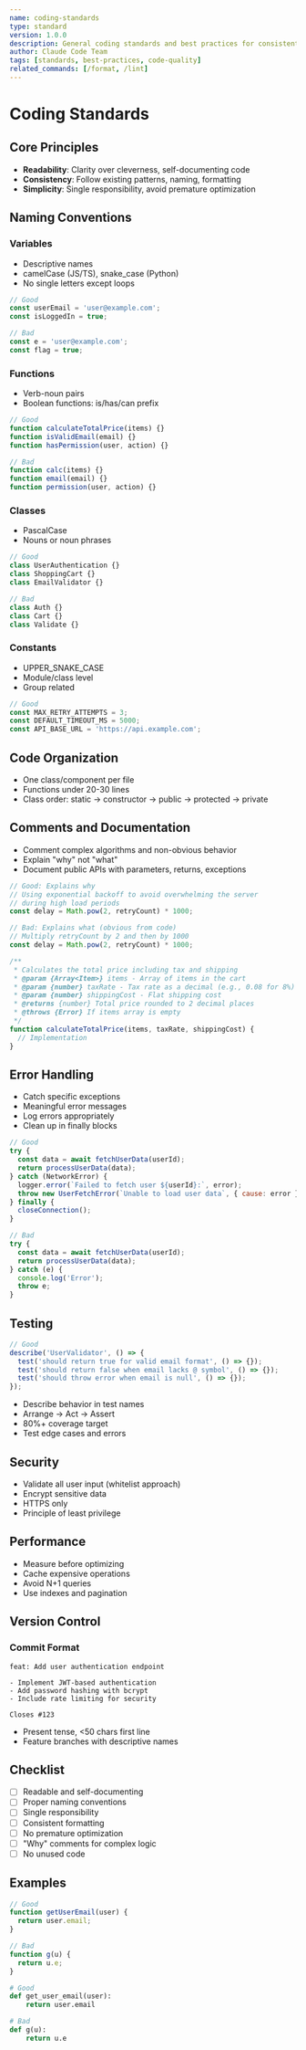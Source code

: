 ```yaml
---
name: coding-standards
type: standard
version: 1.0.0
description: General coding standards and best practices for consistent, maintainable code
author: Claude Code Team
tags: [standards, best-practices, code-quality]
related_commands: [/format, /lint]
---
```


# Coding Standards

## Core Principles
- **Readability**: Clarity over cleverness, self-documenting code
- **Consistency**: Follow existing patterns, naming, formatting
- **Simplicity**: Single responsibility, avoid premature optimization

## Naming Conventions

### Variables
- Descriptive names
- camelCase (JS/TS), snake_case (Python)
- No single letters except loops

```javascript
// Good
const userEmail = 'user@example.com';
const isLoggedIn = true;

// Bad
const e = 'user@example.com';
const flag = true;
```

### Functions
- Verb-noun pairs
- Boolean functions: is/has/can prefix

```javascript
// Good
function calculateTotalPrice(items) {}
function isValidEmail(email) {}
function hasPermission(user, action) {}

// Bad
function calc(items) {}
function email(email) {}
function permission(user, action) {}
```

### Classes
- PascalCase
- Nouns or noun phrases

```javascript
// Good
class UserAuthentication {}
class ShoppingCart {}
class EmailValidator {}

// Bad
class Auth {}
class Cart {}
class Validate {}
```

### Constants
- UPPER_SNAKE_CASE
- Module/class level
- Group related

```javascript
// Good
const MAX_RETRY_ATTEMPTS = 3;
const DEFAULT_TIMEOUT_MS = 5000;
const API_BASE_URL = 'https://api.example.com';
```

## Code Organization

- One class/component per file
- Functions under 20-30 lines
- Class order: static → constructor → public → protected → private

## Comments and Documentation

- Comment complex algorithms and non-obvious behavior
- Explain "why" not "what"
- Document public APIs with parameters, returns, exceptions
```javascript
// Good: Explains why
// Using exponential backoff to avoid overwhelming the server
// during high load periods
const delay = Math.pow(2, retryCount) * 1000;

// Bad: Explains what (obvious from code)
// Multiply retryCount by 2 and then by 1000
const delay = Math.pow(2, retryCount) * 1000;
```


```javascript
/**
 * Calculates the total price including tax and shipping
 * @param {Array<Item>} items - Array of items in the cart
 * @param {number} taxRate - Tax rate as a decimal (e.g., 0.08 for 8%)
 * @param {number} shippingCost - Flat shipping cost
 * @returns {number} Total price rounded to 2 decimal places
 * @throws {Error} If items array is empty
 */
function calculateTotalPrice(items, taxRate, shippingCost) {
  // Implementation
}
```

## Error Handling

- Catch specific exceptions
- Meaningful error messages
- Log errors appropriately
- Clean up in finally blocks

```javascript
// Good
try {
  const data = await fetchUserData(userId);
  return processUserData(data);
} catch (NetworkError) {
  logger.error(`Failed to fetch user ${userId}:`, error);
  throw new UserFetchError(`Unable to load user data`, { cause: error });
} finally {
  closeConnection();
}

// Bad
try {
  const data = await fetchUserData(userId);
  return processUserData(data);
} catch (e) {
  console.log('Error');
  throw e;
}
```

## Testing

```javascript
// Good
describe('UserValidator', () => {
  test('should return true for valid email format', () => {});
  test('should return false when email lacks @ symbol', () => {});
  test('should throw error when email is null', () => {});
});
```

- Describe behavior in test names
- Arrange → Act → Assert
- 80%+ coverage target
- Test edge cases and errors

## Security

- Validate all user input (whitelist approach)
- Encrypt sensitive data
- HTTPS only
- Principle of least privilege

## Performance

- Measure before optimizing
- Cache expensive operations
- Avoid N+1 queries
- Use indexes and pagination

## Version Control

### Commit Format
```
feat: Add user authentication endpoint

- Implement JWT-based authentication
- Add password hashing with bcrypt
- Include rate limiting for security

Closes #123
```

- Present tense, <50 chars first line
- Feature branches with descriptive names

## Checklist
- [ ] Readable and self-documenting
- [ ] Proper naming conventions
- [ ] Single responsibility
- [ ] Consistent formatting
- [ ] No premature optimization
- [ ] "Why" comments for complex logic
- [ ] No unused code

## Examples

```javascript
// Good
function getUserEmail(user) {
  return user.email;
}

// Bad
function g(u) {
  return u.e;
}
```

```python
# Good
def get_user_email(user):
    return user.email

# Bad
def g(u):
    return u.e
```
